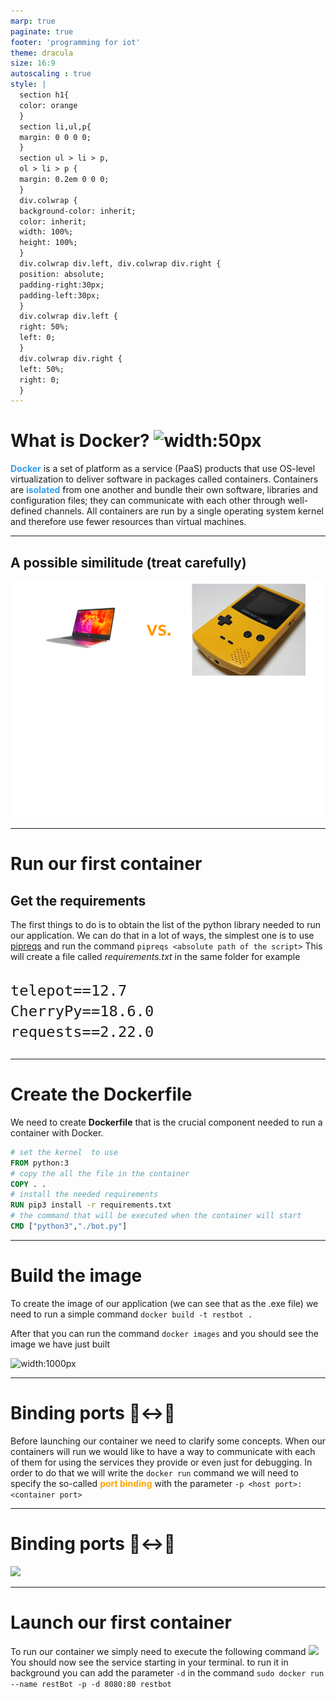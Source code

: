 ```yaml
---
marp: true
paginate: true
footer: 'programming for iot'
theme: dracula
size: 16:9
autoscaling : true
style: |
  section h1{
  color: orange
  }
  section li,ul,p{
  margin: 0 0 0 0;
  }
  section ul > li > p,
  ol > li > p {
  margin: 0.2em 0 0 0;
  }
  div.colwrap {
  background-color: inherit;
  color: inherit;
  width: 100%;
  height: 100%;
  }  
  div.colwrap div.left, div.colwrap div.right {
  position: absolute;
  padding-right:30px;
  padding-left:30px;
  }
  div.colwrap div.left {
  right: 50%;
  left: 0;
  }
  div.colwrap div.right {
  left: 50%;
  right: 0;
  }
---
```

# What is Docker? ![width:50px](https://www.vhv.rs/dpng/d/417-4177618_docker-logo-png-transparent-png.png)
<b style="color:#349ded">Docker</b> is a set of platform as a service (PaaS) products that use OS-level virtualization to deliver software in packages called containers.
Containers are <b style="color:#349ded">isolated</b> from one another and bundle their own software, libraries and configuration files; they can communicate with each other through well-defined channels. 
All containers are run by a single operating system kernel and therefore use fewer resources than virtual machines.

---

## A possible similitude (treat carefully)
![](images/similitudine.png)

---
# Run our first container
## Get the requirements

The first things to do is to obtain the list of the python library needed to run our application. We can do that in a lot of ways, the simplest one is to use [pipreqs](https://pypi.org/project/pipreqs/) and run the command
```pipreqs <absolute path of the script>```
This will create a file called *requirements.txt* in the same folder for example
<div style='font-size:28px'>

```
telepot==12.7
CherryPy==18.6.0
requests==2.22.0
```
</div>

---
# Create the Dockerfile

We need to create **Dockerfile** that is the crucial component needed to run a container with Docker.

```Dockerfile
# set the kernel  to use
FROM python:3
# copy the all the file in the container
COPY . .
# install the needed requirements
RUN pip3 install -r requirements.txt
# the command that will be executed when the container will start
CMD ["python3","./bot.py"]
```
---
# Build the image

To create the image of our application (we can see that as the .exe file) we need to run a simple command
```docker build -t restbot .  ```

After that you can run the command ```docker images``` and  you should see the image we have just built

![width:1000px](images/images.png)

---

# Binding ports 🚪↔️🚪

Before launching our container we need to clarify some concepts.
When our containers will run we would like to have a way to communicate with  each of them for using the services they provide or even just for debugging. 
In order to do that we will write the ```docker run``` command we will need to specify the so-called <b style='color:orange'>port binding</b> with the parameter ```-p <host port>:<container port>```

---
# Binding ports 🚪↔️🚪

![](images/portbinding.png)

---
# Launch our first container

To run our container we simply need to execute the following command
![](images/runcontainer.png)
You should now see the service starting in your terminal. to run it in background you can add the parameter ```-d``` in the command
```sudo docker run --name restBot -p -d 8080:80 restbot```   